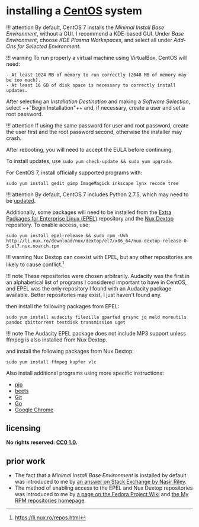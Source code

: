 # installing a [CentOS] system

!!! attention
    By default, CentOS 7 installs the *Minimal Install* *Base Environment*, without a GUI. I recommend a KDE-based GUI. Under *Base Environment*, choose *KDE Plasma Workspaces*, and select all under *Add-Ons for Selected Environment*.

!!! warning
    To run properly a virtual machine using VirtualBox, CentOS will need:
    
    - At least 1024 MB of memory to run correctly (2048 MB of memory may be too much).
    - At least 16 GB of disk space is necessary to correctly install updates.

After selecting an *Installation Destination* and making a *Software Selection*, select ++"Begin Installation"++ and, if necessary, create a user and set a root password.

!!! attention
    If using the same password for user and root password, create the user first and the root password second, otherwise the installer may crash.

After rebooting, you will need to accept the EULA before continuing.

To install updates, use `sudo yum check-update && sudo yum upgrade`.

For CentOS 7, install officially supported programs with:

`sudo yum install gedit gimp ImageMagick inkscape lynx recode tree`

!!! attention
    By default, CentOS 7 includes Python 2.7.5, which may need to be [updated](insPyth.md).

Additionally, some packages will need to be installed from the [Extra Packages for Enterprise Linux (EPEL)](https://fedoraproject.org/wiki/EPEL) repository and the [Nux Dextop](https://li.nux.ro/repos.html) repository. To enable access, use:

`sudo yum install epel-release && sudo rpm -Uvh http://li.nux.ro/download/nux/dextop/el7/x86_64/nux-dextop-release-0-5.el7.nux.noarch.rpm`

!!! warning
    Nux Dextop can coexist with EPEL, but any other repositories are likely to cause conflict.[^insCOSs1]

!!! note
    These repositories were chosen arbitrarily. Audacity was the first in an alphabetical list of programs I considered important to have in CentOS, and EPEL was the only repository I found with an Audacity package available. Better repositories may exist, I just haven't found any.

then install the following packages from EPEL:

`sudo yum install audacity filezilla gparted grsync jq meld moreutils pandoc qbittorrent testdisk transmission uget`

!!! note
    The Audacity EPEL package does not include MP3 support unless ffmpeg is also installed from Nux Dextop.

and install the following packages from Nux Dextop:

`sudo yum install ffmpeg kupfer vlc`

Also install additional programs using more specific instructions:

- [pip](instpip.md)
- [beets](insbeet.md)
- [Git](instGit.md)
- [Go](instlGo.md)
- [Google Chrome](insGCrm.md)

## licensing
**No rights reserved: [CC0 1.0](https://creativecommons.org/publicdomain/zero/1.0/).**

## prior work
- The fact that a *Minimal Install* *Base Environment* is installed by default was introduced to me by [an answer on Stack Exchange by Nasir Riley](https://unix.stackexchange.com/questions/434912/newly-installed-centos-7-boots-to-command-line-and-unable-to-enter-gui/434923#434923).
- The method of enabling access to the EPEL and Nux Dextop repositories was introduced to me by [a page on the Fedora Project Wiki](https://fedoraproject.org/wiki/EPEL#How_can_I_use_these_extra_packages.3F) and [the My RPM repositories homepage](https://li.nux.ro/repos.html).

[CentOS]: https://www.centos.org/
[^insCOSs1]: https://li.nux.ro/repos.html
